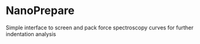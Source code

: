 # NanoPrepare
Simple interface to screen and pack force spectroscopy curves for further indentation analysis
